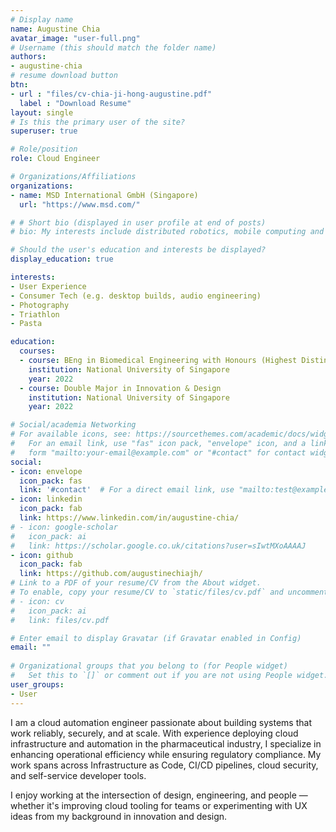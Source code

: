 ```yaml
---
# Display name
name: Augustine Chia
avatar_image: "user-full.png"
# Username (this should match the folder name)
authors:
- augustine-chia
# resume download button
btn:
- url : "files/cv-chia-ji-hong-augustine.pdf"
  label : "Download Resume"
layout: single
# Is this the primary user of the site?
superuser: true

# Role/position
role: Cloud Engineer

# Organizations/Affiliations
organizations:
- name: MSD International GmbH (Singapore)
  url: "https://www.msd.com/"

# # Short bio (displayed in user profile at end of posts)
# bio: My interests include distributed robotics, mobile computing and programmable matter.

# Should the user's education and interests be displayed?
display_education: true

interests: 
- User Experience
- Consumer Tech (e.g. desktop builds, audio engineering)
- Photography
- Triathlon
- Pasta

education:
  courses:
  - course: BEng in Biomedical Engineering with Honours (Highest Distinction)
    institution: National University of Singapore
    year: 2022
  - course: Double Major in Innovation & Design
    institution: National University of Singapore
    year: 2022

# Social/academia Networking
# For available icons, see: https://sourcethemes.com/academic/docs/widgets/#icons
#   For an email link, use "fas" icon pack, "envelope" icon, and a link in the
#   form "mailto:your-email@example.com" or "#contact" for contact widget.
social:
- icon: envelope
  icon_pack: fas
  link: '#contact'  # For a direct email link, use "mailto:test@example.org".
- icon: linkedin
  icon_pack: fab
  link: https://www.linkedin.com/in/augustine-chia/
# - icon: google-scholar
#   icon_pack: ai
#   link: https://scholar.google.co.uk/citations?user=sIwtMXoAAAAJ
- icon: github
  icon_pack: fab
  link: https://github.com/augustinechiajh/
# Link to a PDF of your resume/CV from the About widget.
# To enable, copy your resume/CV to `static/files/cv.pdf` and uncomment the lines below.  
# - icon: cv
#   icon_pack: ai
#   link: files/cv.pdf

# Enter email to display Gravatar (if Gravatar enabled in Config)
email: ""
  
# Organizational groups that you belong to (for People widget)
#   Set this to `[]` or comment out if you are not using People widget.  
user_groups:
- User
---
```


I am a cloud automation engineer passionate about building systems that work reliably, securely, and at scale. With experience deploying cloud infrastructure and automation in the pharmaceutical industry, I specialize in enhancing operational efficiency while ensuring regulatory compliance. My work spans across Infrastructure as Code, CI/CD pipelines, cloud security, and self-service developer tools.

I enjoy working at the intersection of design, engineering, and people — whether it's improving cloud tooling for teams or experimenting with UX ideas from my background in innovation and design.
